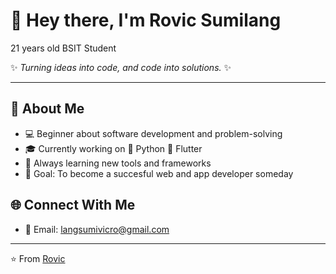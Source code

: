 # 👋 Hey there, I'm Rovic Sumilang
21 years old
BSIT Student

✨ _Turning ideas into code, and code into solutions._ ✨  

---

## 🚀 About Me  
- 💻 Beginner about software development and problem-solving  
- 🎓 Currently working on 🐍 Python 📱 Flutter 
- 🌱 Always learning new tools and frameworks  
- 🎯 Goal: To become a succesful web and app developer someday
 

## 🌐 Connect With Me   
- 📧 Email: langsumivicro@gmail.com 

---

⭐️ From [Rovic](https://github.com/your-Sumilangrovic)  
